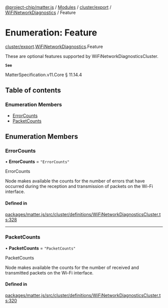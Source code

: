 [@project-chip/matter.js](../README.md) / [Modules](../modules.md) / [cluster/export](../modules/cluster_export.md) / [WiFiNetworkDiagnostics](../modules/cluster_export.WiFiNetworkDiagnostics.md) / Feature

# Enumeration: Feature

[cluster/export](../modules/cluster_export.md).[WiFiNetworkDiagnostics](../modules/cluster_export.WiFiNetworkDiagnostics.md).Feature

These are optional features supported by WiFiNetworkDiagnosticsCluster.

**`See`**

MatterSpecification.v11.Core § 11.14.4

## Table of contents

### Enumeration Members

- [ErrorCounts](cluster_export.WiFiNetworkDiagnostics.Feature.md#errorcounts)
- [PacketCounts](cluster_export.WiFiNetworkDiagnostics.Feature.md#packetcounts)

## Enumeration Members

### ErrorCounts

• **ErrorCounts** = ``"ErrorCounts"``

ErrorCounts

Node makes available the counts for the number of errors that have occurred during the reception and
transmission of packets on the Wi-Fi interface.

#### Defined in

[packages/matter.js/src/cluster/definitions/WiFiNetworkDiagnosticsCluster.ts:328](https://github.com/project-chip/matter.js/blob/0c058ae17fdba4c0b89b8b13c309011d51782299/packages/matter.js/src/cluster/definitions/WiFiNetworkDiagnosticsCluster.ts#L328)

___

### PacketCounts

• **PacketCounts** = ``"PacketCounts"``

PacketCounts

Node makes available the counts for the number of received and transmitted packets on the Wi-Fi interface.

#### Defined in

[packages/matter.js/src/cluster/definitions/WiFiNetworkDiagnosticsCluster.ts:320](https://github.com/project-chip/matter.js/blob/0c058ae17fdba4c0b89b8b13c309011d51782299/packages/matter.js/src/cluster/definitions/WiFiNetworkDiagnosticsCluster.ts#L320)
